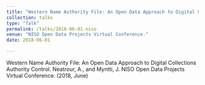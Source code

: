 ```yaml
---
title: "Western Name Authority File: An Open Data Approach to Digital Collections Authority Control."
collection: talks
type: "Talk"
permalink: /talks/2018-06-01-niso
venue: "NISO Open Data Projects Virtual Conference."
date: 2018-06-01

---
```


Western Name Authority File: An Open Data Approach to Digital Collections Authority Control. Neatrour, A., and Myntti, J. NISO Open Data Projects Virtual Conference. (2018, June)
